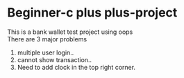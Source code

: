 # Beginner-c plus plus-project
This is a bank wallet test project using oops
<br>
There are 3 major problems
<br>
1) multiple user login.. <br>
2) cannot show transaction..
3) Need to add clock in the top right corner.

